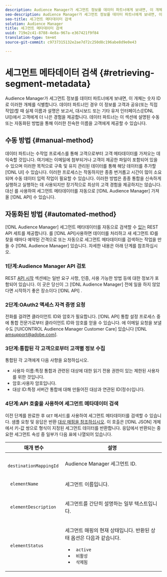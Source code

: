 ```yaml
---
description: Audience Manager가 세그먼트 정보를 데이터 파트너에게 보내면, 이 개체는 숫자 ID로 이러한 개체를 식별합니다. 데이터 파트너인 경우 이 정보를 고객과 공유(또는 직접 작업)할 때 실제 이름과 설명은 보고서, 대시보드 또는 기타 유저 인터페이스(UI)에서 고객에게 더 나은 경험을 제공합니다. 데이터 파트너는 이 섹션에 설명된 수동 또는 자동화된 방법을 통해 이러한 친숙한 이름을 고객에게 제공할 수 있습니다.
seo-description: Audience Manager가 세그먼트 정보를 데이터 파트너에게 보내면, 이 개체는 숫자 ID로 이러한 개체를 식별합니다. 데이터 파트너인 경우 이 정보를 고객과 공유(또는 직접 작업)할 때 실제 이름과 설명은 보고서, 대시보드 또는 기타 유저 인터페이스(UI)에서 고객에게 더 나은 경험을 제공합니다. 데이터 파트너는 이 섹션에 설명된 수동 또는 자동화된 방법을 통해 이러한 친숙한 이름을 고객에게 제공할 수 있습니다.
seo-title: 세그먼트 메타데이터 검색
solution: Audience Manager
title: 세그먼트 메타데이터 검색
uuid: 719e2c41-8788-4e8a-967a-e367421f9f84
translation-type: tm+mt
source-git-commit: c9737315132e2ae7d72c250d8c196abe8d9e0e43

---
```



# 세그먼트 메타데이터 검색 {#retrieving-segment-metadata}

Audience Manager가 세그먼트 정보를 데이터 파트너에게 보내면, 이 개체는 숫자 ID로 이러한 개체를 식별합니다. 데이터 파트너인 경우 이 정보를 고객과 공유(또는 직접 작업)할 때 실제 이름과 설명은 보고서, 대시보드 또는 기타 유저 인터페이스([!DNL UI])에서 고객에게 더 나은 경험을 제공합니다. 데이터 파트너는 이 섹션에 설명된 수동 또는 자동화된 방법을 통해 이러한 친숙한 이름을 고객에게 제공할 수 있습니다.

## 수동 방법 {#manual-method}

데이터 파트너는 수작업 프로세스를 통해 고객으로부터 고객 메타데이터를 가져오는 데 익숙할 것입니다. 여기에는 이메일에 첨부되거나 고객이 제공한 파일이 포함되어 있을 수 있으며 이러한 목적으로 구축 및 유지 관리된 데이터를 통해 해당 데이터를 추가할 [!DNL UI] 수 있습니다. 이러한 프로세스는 작동하지만 종종 번거롭고 시간이 많이 소요되며 수동 데이터 입력 작업이 필요할 수 있습니다. 이러한 방법은 종종 통합을 신속하게 실행하고 실행하는 데 사용되지만 장기적으로 최상의 고객 경험을 제공하지는 않습니다. 대신 를 사용하여 세그먼트 메타데이터를 자동으로 [!DNL Audience Manager] 가져올 [!DNL API] 수 있습니다.

## 자동화된 방법 {#automated-method}

[!DNL Audience Manager] 세그먼트 메타데이터를 자동으로 검색할 수 [있는](../../api/rest-api-main/rest-api-main.md) REST API 세트를 제공합니다. 를 [!DNL API]사용하면 데이터를 처리하고 새 세그먼트 ID를 찾을 때마다 예약된 간격으로 또는 자동으로 세그먼트 메타데이터를 검색하는 작업을 만들 수 [!DNL Audience Manager] 있습니다. 자세한 내용은 아래 단계를 참조하십시오.

### 1단계:Audience Manager API 검토

REST [API 시작](../../api/rest-api-main/aam-api-getting-started.md) 섹션에는 일반 요구 사항, 인증, 사용 가능한 방법 등에 대한 정보가 포함되어 있습니다. 이 곳은 당신이 그 [!DNL Audience Manager] 전에 일을 하지 않았다면 시작하기 좋은 장소이다 [!DNL API] .

### 2단계:OAuth2 액세스 자격 증명 요청

전화를 걸려면 클라이언트 ID와 암호가 필요합니다. [!DNL API] 통합 설정 프로세스 중에 통합 전문가로부터 클라이언트 ID와 암호를 얻을 수 있습니다. 에 이메일 요청을 보낼 수도 [!UICONTROL Audience Manager Customer Care] 있습니다 [!DNL amsupport@adobe.com].

### 3단계:통합된 각 고객으로부터 고객별 정보 수집

통합된 각 고객에게 다음 사항을 요청하십시오.

* 사용자 이름:특정 통합과 관련된 대상에 대한 읽기 전용 권한이 있는 제한된 사용자를 위한 것입니다.
* 암호:사용자 암호입니다.
* 대상 ID:특정 서버간 통합에 대해 만들어진 대상과 연관된 ID(정수)입니다.

### 4단계:API 호출을 사용하여 세그먼트 메타데이터 검색

이전 단계를 완료한 후 `GET` 메서드를 사용하여 세그먼트 메타데이터를 검색할 수 있습니다. 샘플 요청 및 응답은 반환 [대상 매핑을 참조하십시오](../../api/rest-api-main/aam-api-destinations/aam-api-retrieve-destinations.md#return-dest-mappings). 이 호출은 [!DNL JSON] 개체에서 키-값 쌍으로 형식이 지정된 세그먼트 데이터를 반환합니다. 응답에서 반환되는 중요한 세그먼트 속성 중 일부가 다음 표에 나열되어 있습니다.

<table id="table_446384AE9A36408A9C570CB7DB72C3D6"> 
 <thead> 
  <tr> 
   <th colname="col1" class="entry"> 매개 변수 </th> 
   <th colname="col2" class="entry"> 설명 </th> 
  </tr> 
 </thead>
 <tbody> 
  <tr> 
   <td colname="col1"> <p> <code> destinationMappingId</code> </p> </td> 
   <td colname="col2"> <p>Audience <span class="keyword"> Manager</span> 세그먼트 ID. </p> </td> 
  </tr> 
  <tr> 
   <td colname="col1"> <p> <code> elementName</code> </p> </td> 
   <td colname="col2"> <p>세그먼트 이름입니다. </p> </td> 
  </tr> 
  <tr> 
   <td colname="col1"> <p> <code> elementDescription</code> </p> </td> 
   <td colname="col2"> <p>세그먼트를 간단히 설명하는 일부 텍스트입니다. </p> </td> 
  </tr> 
  <tr> 
   <td colname="col1"> <p> <code> elementStatus</code> </p> </td> 
   <td colname="col2"> <p>세그먼트 매핑의 현재 상태입니다. 반환된 상태 옵션은 다음과 같습니다. </p> 
    <ul id="ul_BA3A1F5A773D4ECD9A1A3A1118BDDA8A"> 
     <li id="li_A12B858BD0AD4F35BCD50A4D113D86FF"> <code> active</code> </li> 
     <li id="li_98C04A861C2D4364B5FBD24498E8E9C5"> <code> 비활성</code> </li> 
     <li id="li_1913A10948894FF3B507C0A3FE775CC1"> <code> 삭제됨</code> </li> 
    </ul> </td> 
  </tr> 
 </tbody> 
</table>